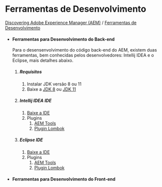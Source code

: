 Ferramentas de Desenvolvimento
=========

[Discovering Adobe Experience Manager (AEM)](README.md) / [Ferramentas de Desenvolvimento](ferramentas-de-desenvolvimento.md)



* #### Ferramentas para Desenvolvimento do Back-end
  
    Para o desensenvolvimento do código back-end do AEM, existem duas ferramentas, bem conhecidas pelos desenvolvedores: Intellij IDEA e o Eclipse, mais detalhes abaixo.
    1. ##### Requisitos
        1. Instalar JDK versão 8 ou 11
        2. Baixe a [JDK 8](https://www.oracle.com/java/technologies/javase/javase-jdk8-downloads.html) ou [JDK 11](https://www.oracle.com/java/technologies/javase-jdk11-downloads.html)
        
    2. ##### Intellij IDEA IDE
        1. [Baixe a IDE](https://www.jetbrains.com/pt-br/idea/download/#section=windows)  
        2. Plugins
            1. [AEM Tools](https://plugins.jetbrains.com/plugin/9397-aem-tools)
            2. [Plugin Lombok](https://projectlombok.org/setup/intellij)
      
    3. ##### Eclipse IDE
        1. [Baixe a IDE](https://www.eclipse.org/downloads/)
        2. Plugins
            1. [AEM Tools](https://eclipse.adobe.com/)
            2. [Plugin Lombok](https://projectlombok.org/setup/eclipse)



* #### Ferramentas para Desenvolvimento do Front-end
